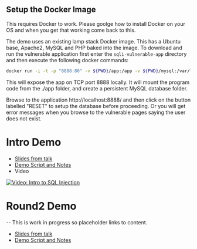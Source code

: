 ## Setup the Docker Image

This requires Docker to work. Please goolge how to install Docker on your OS and when you get that working come back to this.

The demo uses an existing lamp stack Docker image. This has a Ubuntu base, Apache2, MySQL and PHP baked into the image.
To download and run the vulnerable application first enter the ```sqli-vulnerable-app``` directory and then execute the
following docker commands:

```bash
docker run -i -t -p "8888:80" -v ${PWD}/app:/app -v ${PWD}/mysql:/var/lib/mysql mattrayner/lamp:latest
```

This will expose the app on TCP port 8888 locally. It will mount the program code from the ./app folder, and create a persistent MySQL database folder.

Browse to the application http://localhost:8888/ and then click on the button labelled "RESET" to setup the database before proceeding. Or you will
get error messages when you browse to the vulnerable pages saying the user does not exist.

# Intro Demo

* [Slides from talk](../intro/SQLi-Introduction.pdf)
* [Demo Script and Notes](../intro/Intro-Demo.md)
* Video

[![Video: Intro to SQL Injection](https://img.youtube.com/vi/Q8DyLLGfJq0/0.jpg)](https://youtu.be/Q8DyLLGfJq0)

# Round2 Demo

-- This is work in progress so placeholder links to content.
* [Slides from talk](..//intro/SQLi-round2.pdf)
* [Demo Script and Notes](../round2/Round2-Demo.md)
